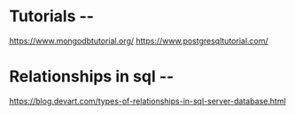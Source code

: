 # Tutorials --

https://www.mongodbtutorial.org/
https://www.postgresqltutorial.com/

# Relationships in sql --

https://blog.devart.com/types-of-relationships-in-sql-server-database.html
